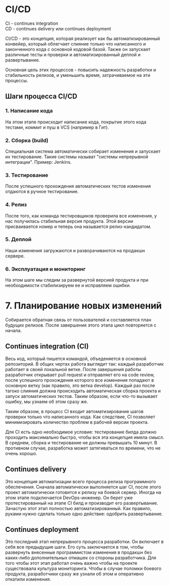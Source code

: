# CI/CD

CI - continues integration<br>
CD - continues delivery или continues deployment

CI/CD - это концепция, которая реализует как бы автоматизированный конвейер, который облегчает слияние только что написанного и законченного кода с основной кодовой базой. Также он запускает различные тесты и проверки и автоматизированный деплой и развертывание.

Основная цель этих процессов - повысить надежность разработки и стабильность релизов, и уменьшить время, затрачиваемое на эти процессы.

## Шаги процесса CI/CD

### 1. Написание кода

На этом этапе происходит написание кода, покрытие этого кода тестами, коммит и пуш в VCS (например в Гит).

### 2. Сборка (build)

Специальная система автоматически собирает изменения и запускает их тестирование. Такие системы называт "системы непрерывной интеграции". Пример: Jenkins.

### 3. Тестирование

После успешного прохождения автоматических тестов изменения отдаются в ручное тестирование.

### 4. Релиз

После того, как команда тестировщиков проверила все изменения, у нас получилась стабильная версия продукта. Этой версии присваивается номер и теперь она называется релиз-кандидатом.

### 5. Деплой

Наши изменения загружаются и разворачиваются на продакшн сервере.

### 6. Эксплуатация и мониторинг

На этом шаге мы следим за развернутой версией продукта и при необходимости стабилизируем ее и исправляем ошибки.

# 7. Планирование новых изменений

Собирается обратная связь от пользователей и составляется план будущих релизов. После завершения этого этапа цикл повторяется с начала.

## Continues integration (CI)

Весь код, который пишется командой, объеденяется в основной репозиторий. В общих чертах работа выглядит так: каждый разработчик работает в своей локальной ветке. После завершения работы разработчик открывает pull request и отправляет его на code review, после успешного прохождения которого все изменения попадают в основную ветку (как правило, это ветка develop). Каждый раз после тагоко слияния должна происходить автоматическая сборка проекта и запуск автоматических тестов. Таким образом, если что-то вызывает ошибку, мы узнаем об этом сразу же.

Таким образом, в процесс CI входит автоматизирование шагов проверки только что написанного кода. Как следствие, CI позволяет минимизировать количество проблем в рабочей версии проекта.

Для CI есть одно необходимое условие: тестирование билда должно проходить максимально быстро, чтобы вся эта концепция имела смысл. В среднем, сборка и тестирование не должны превышать 10 минут. В противном случае, разработка может затягиваться по времени, что не очень хорошо.

## Continues delivery

Это концепция автоматизации всего процесса релиза программного обеспечения. Сначала автоматически выполняется шаг CI, после этого проект автоматически готовится к релизу на боевой сервер. Иногда на этом этапе подключается DevOps-инженер. Он берет уже протестированный на этапе CI билд и производит его развертывание. Зачастую этот этап полностью автоматизированный. Как правило, руками нужно сделать только одно действие: одобрить развертывание.

## Continues deployment

Это последний этап непрерывного процесса разработки. Он включает в себя все предыдущие шаги. Его суть заключается в том, чтобы развернуть внесенные программистом изменения в продакшн без каких-либо дополнительных отмашек со стороны разработчика. Для того чтобы этот этап работал очень важно чтобы на проекте существовала культура мониторинга. Чтобы в случае поломки боевого продукта, разработчики сразу же узнали об этом и оперативно откатили изменения.
